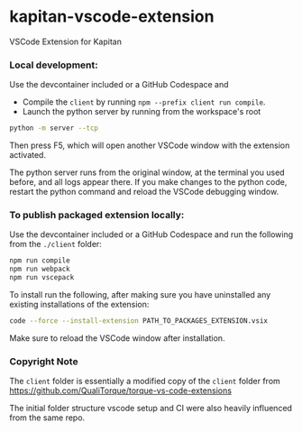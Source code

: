 # kapitan-vscode-extension
VSCode Extension for Kapitan

### Local development:
Use the devcontainer included or a GitHub Codespace and 
* Compile the `client` by running `npm --prefix client run compile`.
* Launch the python server by running from the workspace's root
```bash
python -m server --tcp
```
Then press F5, which will open another VSCode window with the extension activated.

The python server runs from the original window, at the terminal you used before, and all logs appear there. If you make changes to the python code, restart the python command and reload the VSCode debugging window.

### To publish packaged extension locally:
Use the devcontainer included or a GitHub Codespace and run the following from the `./client` folder:
```bash
npm run compile
npm run webpack
npm run vscepack
```

To install run the following, after making sure you have uninstalled any existing installations of the extension:
```bash
code --force --install-extension PATH_TO_PACKAGES_EXTENSION.vsix
```
Make sure to reload the VSCode window after installation.


### Copyright Note
The `client` folder is essentially a modified copy of the `client` folder from https://github.com/QualiTorque/torque-vs-code-extensions

The initial folder structure vscode setup and CI were also heavily influenced from the same repo.